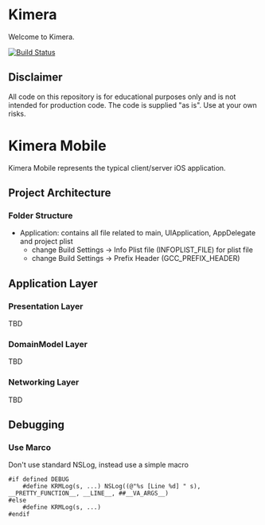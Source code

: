 # Kimera

Welcome to Kimera.

[![Build Status](https://travis-ci.org/maxoly/Kimera.png?branch=master)](https://travis-ci.org/maxoly/Kimera)

## Disclaimer
All code on this repository is for educational purposes only and is not intended for production code. 
The code is supplied "as is". Use at your own risks.

# Kimera Mobile

Kimera Mobile represents the typical client/server iOS application.


## Project Architecture

### Folder Structure

* Application: contains all file related to main, UIApplication, AppDelegate and project plist
    * change Build Settings -> Info Plist file (INFOPLIST_FILE) for plist file
    * change Build Settings -> Prefix Header (GCC_PREFIX_HEADER)
        
## Application Layer

### Presentation Layer

TBD

### DomainModel Layer

TBD

### Networking Layer

TBD


## Debugging

### Use Marco

Don't use standard NSLog, instead use a simple macro


```objc
#if defined DEBUG
    #define KRMLog(s, ...) NSLog((@"%s [Line %d] " s), __PRETTY_FUNCTION__, __LINE__, ##__VA_ARGS__)
#else
    #define KRMLog(s, ...)
#endif
```
